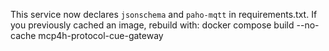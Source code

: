 This service now declares `jsonschema` and `paho-mqtt` in requirements.txt.
If you previously cached an image, rebuild with:
  docker compose build --no-cache mcp4h-protocol-cue-gateway
